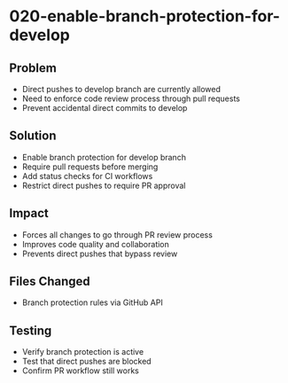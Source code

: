 # 020-enable-branch-protection-for-develop

## Problem
- Direct pushes to develop branch are currently allowed
- Need to enforce code review process through pull requests
- Prevent accidental direct commits to develop

## Solution
- Enable branch protection for develop branch
- Require pull requests before merging
- Add status checks for CI workflows
- Restrict direct pushes to require PR approval

## Impact
- Forces all changes to go through PR review process
- Improves code quality and collaboration
- Prevents direct pushes that bypass review

## Files Changed
- Branch protection rules via GitHub API

## Testing
- Verify branch protection is active
- Test that direct pushes are blocked
- Confirm PR workflow still works